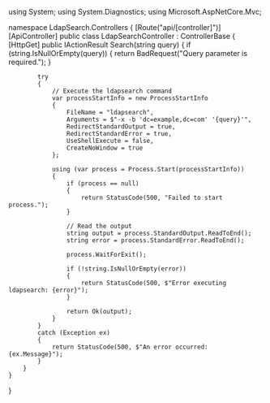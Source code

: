 using System;
using System.Diagnostics;
using Microsoft.AspNetCore.Mvc;

namespace LdapSearch.Controllers
{
    [Route("api/[controller]")]
    [ApiController]
    public class LdapSearchController : ControllerBase
    {
        [HttpGet]
        public IActionResult Search(string query)
        {
            if (string.IsNullOrEmpty(query))
            {
                return BadRequest("Query parameter is required.");
            }

            try
            {
                // Execute the ldapsearch command
                var processStartInfo = new ProcessStartInfo
                {
                    FileName = "ldapsearch",
                    Arguments = $"-x -b 'dc=example,dc=com' '{query}'",
                    RedirectStandardOutput = true,
                    RedirectStandardError = true,
                    UseShellExecute = false,
                    CreateNoWindow = true
                };

                using (var process = Process.Start(processStartInfo))
                {
                    if (process == null)
                    {
                        return StatusCode(500, "Failed to start process.");
                    }

                    // Read the output
                    string output = process.StandardOutput.ReadToEnd();
                    string error = process.StandardError.ReadToEnd();

                    process.WaitForExit();

                    if (!string.IsNullOrEmpty(error))
                    {
                        return StatusCode(500, $"Error executing ldapsearch: {error}");
                    }

                    return Ok(output);
                }
            }
            catch (Exception ex)
            {
                return StatusCode(500, $"An error occurred: {ex.Message}");
            }
        }
    }
}

